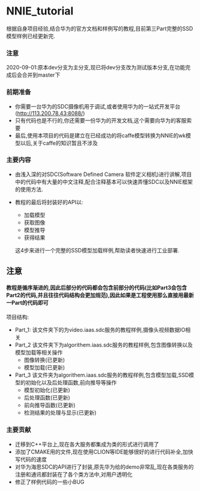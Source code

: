 

# NNIE_tutorial
根据自身项目经验,结合华为的官方文档和样例写的教程,目前第三Part完整的SSD模型样例已经更新完.

### 注意

2020-09-01:原本dev分支为主分支,现已将dev分支改为测试版本分支,在功能完成后会合并到master下
### 前期准备
- 你需要一台华为的SDC摄像机用于调试,或者使用华为的一站式开发平台(http://113.200.78.43:8088/)
- 只有代码也是不行的,你还需要一份华为的开发文档,这个需要向华为的客服索要
- 最后,使用本项目的代码是建立在已经成功的将caffe模型转换为NNIE的wk模型以后,关于caffe的知识暂且不涉及

### 主要内容
- 由浅入深的对SDC(Software Defined Camera 软件定义相机)进行讲解,项目中的代码中有大量的中文注释,配合注释基本可以快速弄懂SDC以及NNIE框架的使用方法.
- 教程的最后将封装好的API以:
   - 加载模型
   - 获取图像
   - 模型推导
   - 获得结果
   
   这4步来进行一个完整的SSD模型加载样例,帮助读者快速进行工业部署.
## 注意
#### 教程是循序渐进的,因此后部分的代码都会包含前部分的代码(比如Part3会包含Part2的代码,并且往往代码结构会更加规范),因此如果是工程使用那么直接用最新一Part的代码即可

项目结构:
- Part_1: 该文件夹下的为video.iaas.sdc服务的教程样例,摄像头视频数据IO相关
- Part_2 该文件夹下为algorithem.iaas.sdc服务的教程样例,包含图像转换以及模型加载等相关操作
  - 图像转换(已更新)
  - 模型加载(已更新)
- Part_3 该文件夹为algorithem.iaas.sdc服务的教程样例,包含模型加载,SSD模型的初始化以及后处理函数,前向推导等操作
  - 模型初始化(已更新)
  - 后处理函数(已更新)
  - 前向推导函数(已更新)
  - 检测结果的处理与显示(已更新)
### 主要贡献
- 迁移到C++平台上,现在各大服务都集成为类的形式进行调用了
- 添加了CMAKE用的文件,现在使用CLION等IDE能够很好的进行代码补全,加快写代码的速度
- 对华为海思SDC的API进行了封装,原先华为给的demo非常乱,现在各类服务的注册和通讯都封装在了各个类方法中,对用户透明化
- 修正了样例代码的一些小BUG



